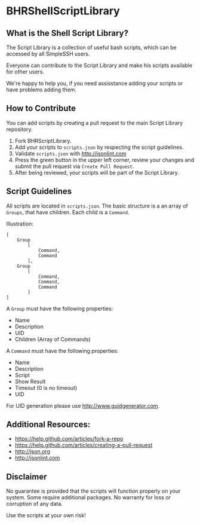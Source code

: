BHRShellScriptLibrary
=====================

What is the Shell Script Library?
---------------------------------
The Script Library is a collection of useful bash scripts, which can be accessed by all SimpleSSH users. 

Everyone can contribute to the Script Library and make his scripts available for other users.


We're happy to help you, if you need assisstance adding your scripts or have problems adding them.


How to Contribute
-----------------
You can add scripts by creating a pull request to the main Script Library repository.

1. Fork BHRScriptLibrary.
2. Add your scripts to `scripts.json` by respecting the script guidelines.
3. Validate `scripts.json` with <http://jsonlint.com>
4. Press the green button in the upper left corner, review your changes and submit the pull request via `Create Pull Request`.
5. After being reviewed, your scripts will be part of the Script Library.


Script Guidelines
----------------------

All scripts are located in `scripts.json`. 
The basic structure is a an array of `Groups`, that have children. Each child is a `Command`.

Illustration:
```
[	
	Group
		[
			Command,
			Command
		],
	Group
		[
			Command,
			Command,
			Command
		]
]
```

A `Group` must have the following properties:  

* Name
* Description
* UID
* Children (Array of Commands)

A `Command` must have the following properties:

* Name
* Description
* Script
* Show Result
* Timeout (0 is no timeout)
* UID

For UID generation please use <http://www.guidgenerator.com>.



Additional Resources:
---------------
* <https://help.github.com/articles/fork-a-repo>
* <https://help.github.com/articles/creating-a-pull-request>
* <http://json.org>
* <http://jsonlint.com>



Disclaimer
----------
No guarantee is provided that the scripts will function properly on your system. Some require additional packages. No warranty for loss or corruption of any data.

Use the scripts at your own risk!